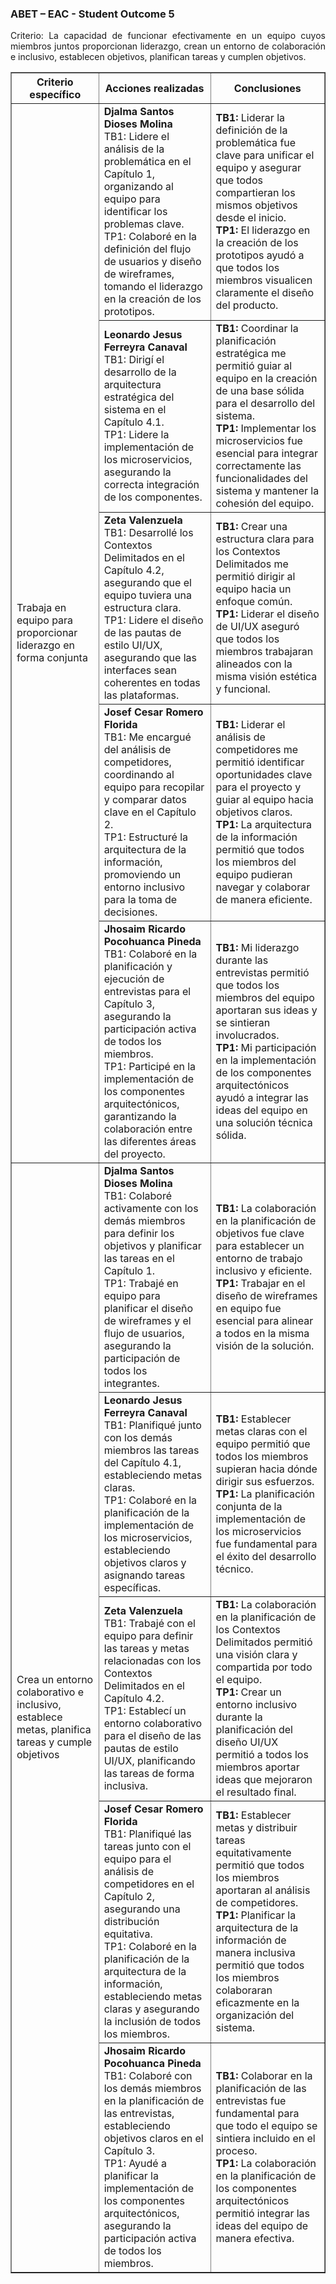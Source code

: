 <div align="justify">
  <h3>ABET – EAC - Student Outcome 5</h3>
  <p>Criterio: La capacidad de funcionar efectivamente en un equipo cuyos miembros juntos proporcionan liderazgo, crean un entorno de colaboración e inclusivo, establecen objetivos, planifican tareas y cumplen objetivos.</p>

  <table border="1">
    <thead>
      <tr>
        <th>Criterio específico</th>
        <th>Acciones realizadas</th>
        <th>Conclusiones</th>
      </tr>
    </thead>
    <tbody>
      <!-- Trabaja en equipo para proporcionar liderazgo en forma conjunta -->
      <tr>
        <td rowspan="5">Trabaja en equipo para proporcionar liderazgo en forma conjunta</td>
        <td>
          <strong>Djalma Santos Dioses Molina</strong><br>
          TB1: Lidere el análisis de la problemática en el Capítulo 1, organizando al equipo para identificar los problemas clave.<br>
          TP1: Colaboré en la definición del flujo de usuarios y diseño de wireframes, tomando el liderazgo en la creación de los prototipos.
        </td>
        <td>
          <strong>TB1:</strong> Liderar la definición de la problemática fue clave para unificar el equipo y asegurar que todos compartieran los mismos objetivos desde el inicio.<br>
          <strong>TP1:</strong> El liderazgo en la creación de los prototipos ayudó a que todos los miembros visualicen claramente el diseño del producto.
        </td>
      </tr>
      <tr>
        <td>
          <strong>Leonardo Jesus Ferreyra Canaval</strong><br>
          TB1: Dirigí el desarrollo de la arquitectura estratégica del sistema en el Capítulo 4.1.<br>
          TP1: Lidere la implementación de los microservicios, asegurando la correcta integración de los componentes.
        </td>
        <td>
          <strong>TB1:</strong> Coordinar la planificación estratégica me permitió guiar al equipo en la creación de una base sólida para el desarrollo del sistema.<br>
          <strong>TP1:</strong> Implementar los microservicios fue esencial para integrar correctamente las funcionalidades del sistema y mantener la cohesión del equipo.
        </td>
      </tr>
      <tr>
        <td>
          <strong>Zeta Valenzuela</strong><br>
          TB1: Desarrollé los Contextos Delimitados en el Capítulo 4.2, asegurando que el equipo tuviera una estructura clara.<br>
          TP1: Lidere el diseño de las pautas de estilo UI/UX, asegurando que las interfaces sean coherentes en todas las plataformas.
        </td>
        <td>
          <strong>TB1:</strong> Crear una estructura clara para los Contextos Delimitados me permitió dirigir al equipo hacia un enfoque común.<br>
          <strong>TP1:</strong> Liderar el diseño de UI/UX aseguró que todos los miembros trabajaran alineados con la misma visión estética y funcional.
        </td>
      </tr>
      <tr>
        <td>
          <strong>Josef Cesar Romero Florida</strong><br>
          TB1: Me encargué del análisis de competidores, coordinando al equipo para recopilar y comparar datos clave en el Capítulo 2.<br>
          TP1: Estructuré la arquitectura de la información, promoviendo un entorno inclusivo para la toma de decisiones.
        </td>
        <td>
          <strong>TB1:</strong> Liderar el análisis de competidores me permitió identificar oportunidades clave para el proyecto y guiar al equipo hacia objetivos claros.<br>
          <strong>TP1:</strong> La arquitectura de la información permitió que todos los miembros del equipo pudieran navegar y colaborar de manera eficiente.
        </td>
      </tr>
      <tr>
        <td>
          <strong>Jhosaim Ricardo Pocohuanca Pineda</strong><br>
          TB1: Colaboré en la planificación y ejecución de entrevistas para el Capítulo 3, asegurando la participación activa de todos los miembros.<br>
          TP1: Participé en la implementación de los componentes arquitectónicos, garantizando la colaboración entre las diferentes áreas del proyecto.
        </td>
        <td>
          <strong>TB1:</strong> Mi liderazgo durante las entrevistas permitió que todos los miembros del equipo aportaran sus ideas y se sintieran involucrados.<br>
          <strong>TP1:</strong> Mi participación en la implementación de los componentes arquitectónicos ayudó a integrar las ideas del equipo en una solución técnica sólida.
        </td>
      </tr>
      <!-- Crea un entorno colaborativo e inclusivo, establece metas, planifica tareas y cumple objetivos -->
      <tr>
        <td rowspan="5">Crea un entorno colaborativo e inclusivo, establece metas, planifica tareas y cumple objetivos</td>
        <td>
          <strong>Djalma Santos Dioses Molina</strong><br>
          TB1: Colaboré activamente con los demás miembros para definir los objetivos y planificar las tareas en el Capítulo 1.<br>
          TP1: Trabajé en equipo para planificar el diseño de wireframes y el flujo de usuarios, asegurando la participación de todos los integrantes.
        </td>
        <td>
          <strong>TB1:</strong> La colaboración en la planificación de objetivos fue clave para establecer un entorno de trabajo inclusivo y eficiente.<br>
          <strong>TP1:</strong> Trabajar en el diseño de wireframes en equipo fue esencial para alinear a todos en la misma visión de la solución.
        </td>
      </tr>
      <tr>
        <td>
          <strong>Leonardo Jesus Ferreyra Canaval</strong><br>
          TB1: Planifiqué junto con los demás miembros las tareas del Capítulo 4.1, estableciendo metas claras.<br>
          TP1: Colaboré en la planificación de la implementación de los microservicios, estableciendo objetivos claros y asignando tareas específicas.
        </td>
        <td>
          <strong>TB1:</strong> Establecer metas claras con el equipo permitió que todos los miembros supieran hacia dónde dirigir sus esfuerzos.<br>
          <strong>TP1:</strong> La planificación conjunta de la implementación de los microservicios fue fundamental para el éxito del desarrollo técnico.
        </td>
      </tr>
      <tr>
        <td>
          <strong>Zeta Valenzuela</strong><br>
          TB1: Trabajé con el equipo para definir las tareas y metas relacionadas con los Contextos Delimitados en el Capítulo 4.2.<br>
          TP1: Establecí un entorno colaborativo para el diseño de las pautas de estilo UI/UX, planificando las tareas de forma inclusiva.
        </td>
        <td>
          <strong>TB1:</strong> La colaboración en la planificación de los Contextos Delimitados permitió una visión clara y compartida por todo el equipo.<br>
          <strong>TP1:</strong> Crear un entorno inclusivo durante la planificación del diseño UI/UX permitió a todos los miembros aportar ideas que mejoraron el resultado final.
        </td>
      </tr>
      <tr>
        <td>
          <strong>Josef Cesar Romero Florida</strong><br>
          TB1: Planifiqué las tareas junto con el equipo para el análisis de competidores en el Capítulo 2, asegurando una distribución equitativa.<br>
          TP1: Colaboré en la planificación de la arquitectura de la información, estableciendo metas claras y asegurando la inclusión de todos los miembros.
        </td>
        <td>
          <strong>TB1:</strong> Establecer metas y distribuir tareas equitativamente permitió que todos los miembros aportaran al análisis de competidores.<br>
          <strong>TP1:</strong> Planificar la arquitectura de la información de manera inclusiva permitió que todos los miembros colaboraran eficazmente en la organización del sistema.
        </td>
      </tr>
      <tr>
        <td>
          <strong>Jhosaim Ricardo Pocohuanca Pineda</strong><br>
          TB1: Colaboré con los demás miembros en la planificación de las entrevistas, estableciendo objetivos claros en el Capítulo 3.<br>
          TP1: Ayudé a planificar la implementación de los componentes arquitectónicos, asegurando la participación activa de todos los miembros.
        </td>
        <td>
          <strong>TB1:</strong> Colaborar en la planificación de las entrevistas fue fundamental para que todo el equipo se sintiera incluido en el proceso.<br>
          <strong>TP1:</strong> La colaboración en la planificación de los componentes arquitectónicos permitió integrar las ideas del equipo de manera efectiva.
        </td>
      </tr>
    </tbody>
  </table>
</div>
